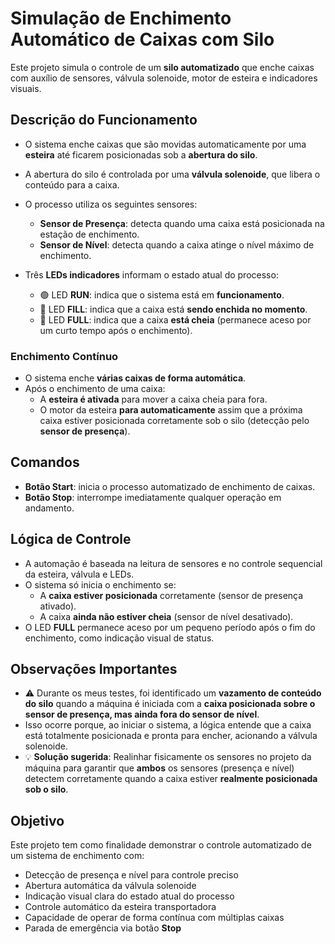 # Simulação de Enchimento Automático de Caixas com Silo

Este projeto simula o controle de um **silo automatizado** que enche caixas com auxílio de sensores, válvula solenoide, motor de esteira e indicadores visuais.

## Descrição do Funcionamento

- O sistema enche caixas que são movidas automaticamente por uma **esteira** até ficarem posicionadas sob a **abertura do silo**.
- A abertura do silo é controlada por uma **válvula solenoide**, que libera o conteúdo para a caixa.
- O processo utiliza os seguintes sensores:
  - **Sensor de Presença**: detecta quando uma caixa está posicionada na estação de enchimento.
  - **Sensor de Nível**: detecta quando a caixa atinge o nível máximo de enchimento.

- Três **LEDs indicadores** informam o estado atual do processo:
  - 🟢 LED **RUN**: indica que o sistema está em **funcionamento**.
  - 🔵 LED **FILL**: indica que a caixa está **sendo enchida no momento**.
  - 🔴 LED **FULL**: indica que a caixa **está cheia** (permanece aceso por um curto tempo após o enchimento).

### Enchimento Contínuo

- O sistema enche **várias caixas de forma automática**.
- Após o enchimento de uma caixa:
  - A **esteira é ativada** para mover a caixa cheia para fora.
  - O motor da esteira **para automaticamente** assim que a próxima caixa estiver posicionada corretamente sob o silo (detecção pelo **sensor de presença**).

## Comandos

- **Botão Start**: inicia o processo automatizado de enchimento de caixas.
- **Botão Stop**: interrompe imediatamente qualquer operação em andamento.

## Lógica de Controle

- A automação é baseada na leitura de sensores e no controle sequencial da esteira, válvula e LEDs.
- O sistema só inicia o enchimento se:
  - A **caixa estiver posicionada** corretamente (sensor de presença ativado).
  - A caixa **ainda não estiver cheia** (sensor de nível desativado).
- O LED **FULL** permanece aceso por um pequeno período após o fim do enchimento, como indicação visual de status.

## Observações Importantes

- ⚠️ Durante os meus testes, foi identificado um **vazamento de conteúdo do silo** quando a máquina é iniciada com a **caixa posicionada sobre o sensor de presença, mas ainda fora do sensor de nível**.
- Isso ocorre porque, ao iniciar o sistema, a lógica entende que a caixa está totalmente posicionada e pronta para encher, acionando a válvula solenoide.
- 💡 **Solução sugerida**: Realinhar fisicamente os sensores no projeto da máquina para garantir que **ambos** os sensores (presença e nível) detectem corretamente quando a caixa estiver **realmente posicionada sob o silo**.

## Objetivo

Este projeto tem como finalidade demonstrar o controle automatizado de um sistema de enchimento com:

- Detecção de presença e nível para controle preciso
- Abertura automática da válvula solenoide
- Indicação visual clara do estado atual do processo
- Controle automático da esteira transportadora
- Capacidade de operar de forma contínua com múltiplas caixas
- Parada de emergência via botão **Stop**
